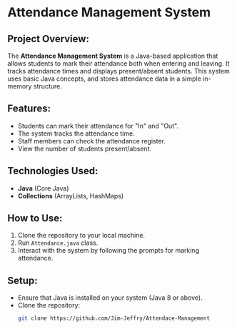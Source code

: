 # Attendance Management System

## Project Overview:
The **Attendance Management System** is a Java-based application that allows students to mark their attendance both when entering and leaving. It tracks attendance times and displays present/absent students. This system uses basic Java concepts, and stores attendance data in a simple in-memory structure.

## Features:
- Students can mark their attendance for "In" and "Out".
- The system tracks the attendance time.
- Staff members can check the attendance register.
- View the number of students present/absent.

## Technologies Used:
- **Java** (Core Java)
- **Collections** (ArrayLists, HashMaps)

## How to Use:
1. Clone the repository to your local machine.
2. Run `Attendance.java` class.
3. Interact with the system by following the prompts for marking attendance.

## Setup:
- Ensure that Java is installed on your system (Java 8 or above).
- Clone the repository:
  ```sh
  git clone https://github.com/Jim-Jeffry/Attendace-Management
